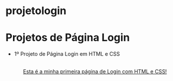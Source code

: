 # projetologin
<h1>Projetos de Página Login</h1>

<ul>
 <li> 1º Projeto de Página Login em HTML e CSS</li>
<ul>
<br>
<a href="https://ruthsantanasilva.github.io/projetologin/login.html" target="_blank"> Esta é a minha primeira página de Login com HTML e CSS!</a>
